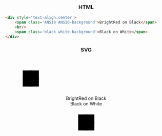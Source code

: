 <h3 style='text-align:center'>HTML</h3>

~~~html
<div style='text-align:center'>
    <span class='ANSI9 ANSI0-background'>BrightRed on Black</span>
    <br/>
    <span class='black white-background'>Black on White</span>
</div>
~~~

<h3 style='text-align:center'>SVG</h3>

<code language="svg" style='width:50%'>
    <svg
        xmlns:xlink="http://www.w3.org/1999/xlink"
        xmlns="http://www.w3.org/2000/svg"
        viewBox="0 0 100 100"
        height="20%" width="20%">
        <rect
            width="50%" height="50%"
            x="25%" y="25%"
            class="purple-stroke blue-fill" />
        <circle 
            r="25%" cx="50%" cy="50%" 
            class="red-stroke green-fill" />
        <line 
            x1="0%" x2="100%" y1="50%" y2="50%"
            class="purple-stroke" />
    </svg>
</code>

<div style='text-align:center'>
    <span class='ANSI9 ANSI0-background'>BrightRed on Black</span>
    <br/>
    <span class='black white-background'>Black on White</span>
    <br/>
    <svg
        xmlns:xlink="http://www.w3.org/1999/xlink"
        xmlns="http://www.w3.org/2000/svg"
        viewBox="0 0 100 100"
        height="20%" width="20%">
        <rect
            width="50%" height="50%"
            x="25%" y="25%"
            class="purple-stroke blue-fill" />
        <circle 
            r="25%" cx="50%" cy="50%" 
            class="red-stroke green-fill" />
        <line 
            x1="0%" x2="100%" y1="50%" y2="50%"
            class="purple-stroke" />
    </svg>
</div>
